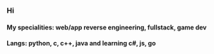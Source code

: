 ### Hi
#### My specialities: web/app reverse engineering, fullstack, game dev
#### Langs: python, c, c++, java and learning c#, js, go
